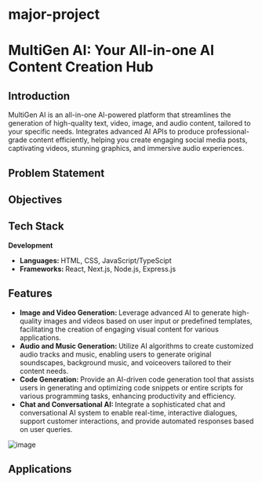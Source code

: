 # major-project
# MultiGen AI: Your All-in-one AI Content Creation Hub 

## Introduction
MultiGen AI is an all-in-one AI-powered platform that streamlines the generation of high-quality text, video, image, and audio content, tailored to your specific needs.
Integrates advanced AI APIs to produce professional-grade content efficiently, helping you create engaging social media posts, captivating videos, stunning graphics, and immersive audio experiences.

## Problem Statement

## Objectives

## Tech Stack
<b> Development </b>
- <b> Languages: </b> HTML, CSS, JavaScript/TypeScipt
- <b> Frameworks: </b> React, Next.js, Node.js, Express.js

## Features

- <b> Image and Video Generation: </b> Leverage advanced AI to generate high-quality images and videos based on user input or predefined templates, facilitating the creation of engaging visual content for various applications.
 
- <b> Audio and Music Generation: </b> Utilize AI algorithms to create customized audio tracks and music, enabling users to generate original soundscapes, background music, and voiceovers tailored to their content needs.
 
- <b> Code Generation: </b> Provide an AI-driven code generation tool that assists users in generating and optimizing code snippets or entire scripts for various programming tasks, enhancing productivity and efficiency.
 
- <b> Chat and Conversational AI: </b> Integrate a sophisticated chat and conversational AI system to enable real-time, interactive dialogues, support customer interactions, and provide automated responses based on user queries.

![image](https://github.com/user-attachments/assets/31c1e7a8-b440-4f72-87d6-2549e5d7f8db)


## Applications

